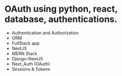 # OAuth using python, react, database, authentications.
- Authentication and Authorization
- ORM
- FullStack app
- NextJS
- MERN Stack
- Django-NextJS
- Next_Auth (OAuth)
- Sessions & Tokens
